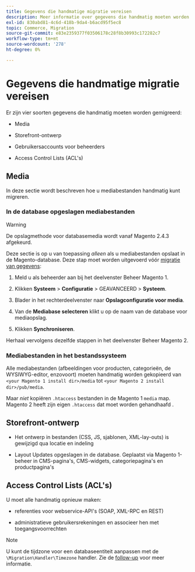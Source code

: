 ```yaml
---
title: Gegevens die handmatige migratie vereisen
description: Meer informatie over gegevens die handmatig moeten worden gemigreerd tijdens een gegevensmigratie van Magento 1 tot en met Magento 2 en over hoe u dit kunt doen.
exl-id: 830abd81-4c6d-418b-9da4-b6acd95f5ec8
topic: Commerce, Migration
source-git-commit: e83e2359377f03506178c28f8b30993c172282c7
workflow-type: tm+mt
source-wordcount: '278'
ht-degree: 0%

---
```


# Gegevens die handmatige migratie vereisen

Er zijn vier soorten gegevens die handmatig moeten worden gemigreerd:

* Media

* Storefront-ontwerp

* Gebruikersaccounts voor beheerders

* Access Control Lists (ACL&#39;s)

## Media

In deze sectie wordt beschreven hoe u mediabestanden handmatig kunt migreren.

### In de database opgeslagen mediabestanden

>[!WARNING]
>
>De opslagmethode voor databasemedia wordt vanaf Magento 2.4.3 afgekeurd.


Deze sectie is op u van toepassing *alleen* als u mediabestanden opslaat in de Magento-database. Deze stap moet worden uitgevoerd vóór [migratie van gegevens](data.md):

1. Meld u als beheerder aan bij het deelvenster Beheer Magento 1.

1. Klikken **Systeem** > **Configuratie** > GEAVANCEERD > **Systeem**.

1. Blader in het rechterdeelvenster naar **Opslagconfiguratie voor media**.

1. Van de **Mediabase selecteren** klikt u op de naam van de database voor mediaopslag.

1. Klikken **Synchroniseren**.

Herhaal vervolgens dezelfde stappen in het deelvenster Beheer Magento 2.

### Mediabestanden in het bestandssysteem

Alle mediabestanden (afbeeldingen voor producten, categorieën, de WYSIWYG-editor, enzovoort) moeten handmatig worden gekopieerd van `<your Magento 1 install dir>/media` tot `<your Magento 2 install dir>/pub/media`.

Maar *niet* kopiëren `.htaccess` bestanden in de Magento 1 `media` map. Magento 2 heeft zijn eigen `.htaccess` dat moet worden gehandhaafd .

## Storefront-ontwerp

* Het ontwerp in bestanden (CSS, JS, sjablonen, XML-lay-outs) is gewijzigd qua locatie en indeling

* Layout Updates opgeslagen in de database. Geplaatst via Magento 1-beheer in CMS-pagina&#39;s, CMS-widgets, categoriepagina&#39;s en productpagina&#39;s

## Access Control Lists (ACL&#39;s)

U moet alle handmatig opnieuw maken:

* referenties voor webservice-API&#39;s (SOAP, XML-RPC en REST)

* administratieve gebruikersrekeningen en associeer hen met toegangsvoorrechten

>[!NOTE]
>
>U kunt de tijdzone voor een databaseentiteit aanpassen met de `\Migration\Handler\Timezone` handler. Zie de [follow-up](follow-up.md) voor meer informatie.

